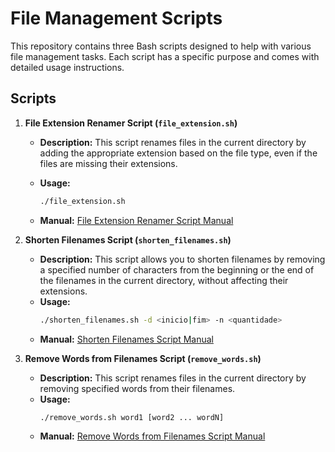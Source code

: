 # File Management Scripts

This repository contains three Bash scripts designed to help with various file management tasks. Each script has a specific purpose and comes with detailed usage instructions.

## Scripts

1. **File Extension Renamer Script (`file_extension.sh`)**
   - **Description:** This script renames files in the current directory by adding the appropriate extension based on the file type, even if the files are missing their extensions.
   - **Usage:** 
     ```sh
     ./file_extension.sh
     ```
   
   - **Manual:** [File Extension Renamer Script Manual](#Manual%20%3A%20Remove%20Words%20from%20Filenames%20Script)

2. **Shorten Filenames Script (`shorten_filenames.sh`)**
   - **Description:** This script allows you to shorten filenames by removing a specified number of characters from the beginning or the end of the filenames in the current directory, without affecting their extensions.
   - **Usage:** 
     ```sh
     ./shorten_filenames.sh -d <inicio|fim> -n <quantidade>
     ```
   - **Manual:** [Shorten Filenames Script Manual](#Manual%20%3A%20File%20Extension%20Renamer%20Script)

3. **Remove Words from Filenames Script (`remove_words.sh`)**
   - **Description:** This script renames files in the current directory by removing specified words from their filenames.
   - **Usage:** 
     ```sh
     ./remove_words.sh word1 [word2 ... wordN]
     ```
   - **Manual:** [Remove Words from Filenames Script Manual](#Manual-Remove-Words-from-Filenames-Script)


